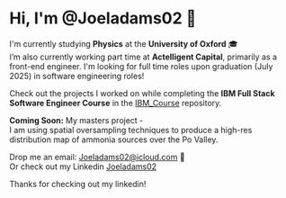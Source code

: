<!DOCTYPE html>
<html>

<body>
  <div class="container">
    <h1>Hi, I'm <span class="highlight">@Joeladams02</span> 👋</h1>
    <p>
      I'm currently studying <b>Physics</b> at the <b>University of Oxford</b> 🎓<br>
      I’m also currently working part time at <b>Actelligent Capital</b>, primarily as a front-end engineer.
      I'm looking for full time roles upon graduation (July 2025) in software engineering roles!
    </p>
    <p>
      Check out the projects I worked on while completing the <b>IBM Full Stack Software Engineer Course</b> in the 
      <a href="https://github.com/Joeladams02/IBM_Course" target="_blank">IBM_Course</a> repository.
    </p>
    <p>
      <b>Coming Soon:</b> My masters project - <br>
      I am using spatial oversampling techniques to produce a high-res distribution map of ammonia sources over the Po Valley.
    </p>
    <p>
      Drop me an email: 
      <a href="mailto:Joeladams02@icloud.com">Joeladams02@icloud.com</a> 📧 <br>
      Or check out my Linkedin <a href="in/joel-adams-384a001b1"> Joeladams02 </a>
    </p>
  </div>
</body>
<footer>
  <p> Thanks for checking out my linkedin!</p>
</footer>
</html>
